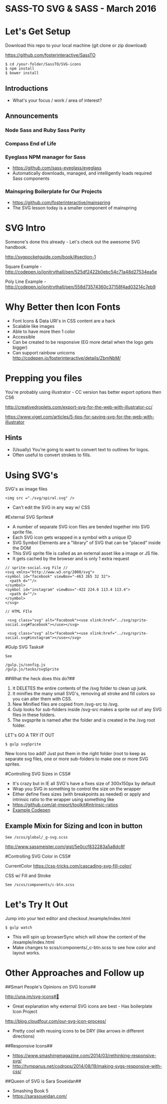 # SASS-TO SVG & SASS - March 2016 #

# Let's Get Setup #

Download this repo to your local machine (git clone or zip download)

https://github.com/fosterinteractive/SassTO

````
$ cd /your-folder/SassTO/SVG-icons
$ npm install
$ bower install
````

## Introductions ##
- What's your focus / work / area of interest?

## Announcements  ##

### Node Sass and Ruby Sass Parity ###
### Compass End of Life ###
### Eyeglass NPM manager for Sass ###
* https://github.com/sass-eyeglass/eyeglass
* Automatically downloads, managed, and intelligently loads required Sass components

### Mainspring Boilerplate for Our Projects ###
* https://github.com/fosterinteractive/mainspring
* The SVG lesson today is a smaller component of mainspring

# SVG Intro #

Someone's done this already - Let's check out the awesome SVG handbook.

http://svgpocketguide.com/book/#section-1

Square Example - http://codepen.io/jonitrythall/pen/525df2422b0ebc54c71a48d27534ea5e

Poly Line Example - http://codepen.io/jonitrythall/pen/558d73574360c37158f4ad03214c7eb9

# Why Better then Icon Fonts #

* Font Icons & Data URI's in CSS content are a hack
* Scalable like images
* Able to have more then 1 color
* Accessible
* Can be created to be responsive (EG more detail when the logo gets bigger)
* Can support rainbow unicorns
http://codepen.io/fosterinteractive/details/ZbmNbM/


# Prepping you files #

You're probably using illustrator - CC version has better export options then CS6

http://creativedroplets.com/export-svg-for-the-web-with-illustrator-cc/

https://www.viget.com/articles/5-tips-for-saving-svg-for-the-web-with-illustrator

## Hints ##

* (Usually) You're going to want to convert text to outlines for logos.
* Often useful to convert strokes to fills.


# Using SVG's #

SVG's as image files
````
<img src ="./svg/spiral.svg" />
````
* Can't edit the SVG in any way w/ CSS

#External SVG Sprites#

* A number of separate SVG icon files are bended together into SVG sprite file.
* Each SVG icon gets wrapped in a symbol with a unique ID
* SVG Symbol Elements are a "library" of SVG that can be "placed" inside the DOM
* This SVG sprite file is called as an external asset like a image or JS file.
* It gets cached by the browser and is only 1 extra request

````
// sprite-social.svg File //
<svg xmlns="http://www.w3.org/2000/svg">
<symbol id="facebook" viewBox="-463 265 32 32">
  <path d=""/>
</symbol>
<symbol id="instagram" viewBox="-422 224.6 113.4 113.4">
  <path d=""/>
</symbol>
</svg>
````

````
// HTML FIle

 <svg class="svg" alt="Facebook"><use xlink:href="../svg/sprite-social.svg#facebook"></use></svg>

 <svg class="svg" alt="Facebook"><use xlink:href="../svg/sprite-social.svg#instagram"></use></svg>

````

#Gulp SVG Tasks#

````
See

/gulp.js/config.js
/gulp.js/tasks/svgSprite
````

##What the heck does this do?##

1. It DELETES the entire contents of the /svg folder to clean up junk.
2. It minifies the many small SVG's, removing all stroke and fill colors so you can alter them with CSS.
3. New Minified files are copied from /svg-src to /svg.
4. Gulp looks for sub-folders inside /svg-src makes a sprite out of any SVG files in these folders.
5. The svgsprite is named after the folder and is created in the /svg root folder.

LET's GO A TRY IT OUT

````
$ gulp svgSprite
````

New Icons too add? Just put them in the right folder (root to keep as separate svg files, one or more sub-folders to make one or more SVG sprites.

#Controlling SVG Sizes in CSS#

* It's crazy but in IE all SVG's have a fixes size of 300x150px by default
* Wrap you SVG in something to control the size on the wrapper
* Either define fixes sizes (with breakpoints as needed) or apply and intrinsic ratio to the wrapper using something like
* https://github.com/at-import/toolkit#intrinsic-ratios
* [Example Codepen](http://codepen.io/fosterinteractive/pen/oxxLzB)

## Example Mixin for Sizing and Icon in button ##

````
See /scss/global/_g-svg.scss
````
http://www.sassmeister.com/gist/5e0ccf832283a5a8dc8f



#Controlling SVG Color in CSS#

CurrentColor
https://css-tricks.com/cascading-svg-fill-color/

CSS w/ Fill and Stroke

````
See /scss/components/c-btn.scss
````

# Let's Try It Out #
Jump into your text editor and checkout /example/index.html

````
$ gulp watch

````
* This will spin up browserSync which will show the content of the /example/index.html
* Make changes to scss/components/_c-btn.scss to see how color and layout works.

# Other Approaches and Follow up #

##Smart People's Opinions on SVG Icons##

http://una.im/svg-icons#💁

* Great explanation why external SVG icons are best - Has boilerplate Icon Project

http://blog.cloudfour.com/our-svg-icon-process/
* Pretty cool with reusing icons to be DRY (like arrows in different directions)

##Responsive Icons##

* https://www.smashingmagazine.com/2014/03/rethinking-responsive-svg/
* http://tympanus.net/codrops/2014/08/19/making-svgs-responsive-with-css/

##Queen of SVG is Sara Soueidan##

* Smashing Book 5
* https://sarasoueidan.com/



